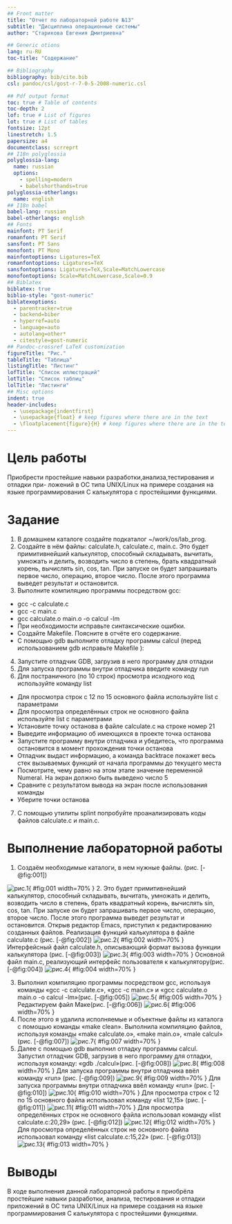 ```yaml
---
## Front matter
title: "Отчет по лабораторной работе №13"
subtitle: "Дисциплина операционные системы"
author: "Старикова Евгения Дмитриевна"

## Generic otions
lang: ru-RU
toc-title: "Содержание"

## Bibliography
bibliography: bib/cite.bib
csl: pandoc/csl/gost-r-7-0-5-2008-numeric.csl

## Pdf output format
toc: true # Table of contents
toc-depth: 2
lof: true # List of figures
lot: true # List of tables
fontsize: 12pt
linestretch: 1.5
papersize: a4
documentclass: scrreprt
## I18n polyglossia
polyglossia-lang:
  name: russian
  options:
	- spelling=modern
	- babelshorthands=true
polyglossia-otherlangs:
  name: english
## I18n babel
babel-lang: russian
babel-otherlangs: english
## Fonts
mainfont: PT Serif
romanfont: PT Serif
sansfont: PT Sans
monofont: PT Mono
mainfontoptions: Ligatures=TeX
romanfontoptions: Ligatures=TeX
sansfontoptions: Ligatures=TeX,Scale=MatchLowercase
monofontoptions: Scale=MatchLowercase,Scale=0.9
## Biblatex
biblatex: true
biblio-style: "gost-numeric"
biblatexoptions:
  - parentracker=true
  - backend=biber
  - hyperref=auto
  - language=auto
  - autolang=other*
  - citestyle=gost-numeric
## Pandoc-crossref LaTeX customization
figureTitle: "Рис."
tableTitle: "Таблица"
listingTitle: "Листинг"
lofTitle: "Список иллюстраций"
lotTitle: "Список таблиц"
lolTitle: "Листинги"
## Misc options
indent: true
header-includes:
  - \usepackage{indentfirst}
  - \usepackage{float} # keep figures where there are in the text
  - \floatplacement{figure}{H} # keep figures where there are in the text
---
```


# Цель работы

Приобрести простейшие навыки разработки,анализа,тестирования и отладки при-
ложений в ОС типа UNIX/Linux на примере создания на языке программирования
С калькулятора с простейшими функциями.

# Задание


   1. В домашнем каталоге создайте подкаталог ~/work/os/lab_prog.
   2. Создайте в нём файлы: calculate.h, calculate.c, main.c. Это будет примитивнейший калькулятор, способный складывать, вычитать, умножать и делить, возводить число в степень, брать квадратный корень, вычислять sin, cos, tan. При запуске он будет запрашивать первое число, операцию, второе число. После этого программа выведет результат и остановится.
   3. Выполните компиляцию программы посредством gcc:
   * gcc -c calculate.c
   * gcc -c main.c
   * gcc calculate.o main.o -o calcul -lm
   * При необходимости исправьте синтаксические ошибки.
   * Создайте Makefile. Поясните в отчёте его содержание.
   * С помощью gdb выполните отладку программы calcul (перед использованием gdb исправьте Makefile ):

   4. Запустите отладчик GDB, загрузив в него программу для отладки
   5. Для запуска программы внутри отладчика введите команду run
   6. Для постраничного (по 10 строк) просмотра исходного код используйте команду list
   * Для просмотра строк с 12 по 15 основного файла используйте list с параметрами
   * Для просмотра определённых строк не основного файла используйте list с параметрами
   * Установите точку останова в файле calculate.c на строке номер 21
   * Выведите информацию об имеющихся в проекте точка останова
   * Запустите программу внутри отладчика и убедитесь, что программа остановится в момент прохождения точки останова
   * Отладчик выдаст информацию, а команда backtrace покажет весь стек вызываемых функций от начала программы до текущего места
   * Посмотрите, чему равно на этом этапе значение переменной Numeral. На экран должно быть выведено число 5
   * Сравните с результатом вывода на экран после использования команды
   * Уберите точки останова

   7. С помощью утилиты splint попробуйте проанализировать коды файлов calculate.c и main.c.



# Выполнение лабораторной работы

1. Создаём необходимые каталоги, в нем нужные файлы. (рис. [-@fig:001])

![рис.1](/home/edstarikova/homework/study/2022/ОперационныеСистемы/os-intro/labs/lab13/report/image/1.jpg){ #fig:001 width=70% }
2. Это будет примитивнейший калькулятор, способный складывать, вычитать, умножать и делить, возводить число в степень, брать квадратный корень, вычислять sin, cos, tan. При запуске он будет запрашивать первое число, операцию, второе число. После этого программа выведет результат и остановится.
Открыв редактор Emacs, приступил к редактированию созданных файлов.
Реализация функций калькулятора в файле calculate.с (рис. [-@fig:002])
![рис.2](/home/edstarikova/homework/study/2022/ОперационныеСистемы/os-intro/labs/lab13/report/image/14.jpg){ #fig:002 width=70% }
Интерфейсный файл calculate.h, описывающий формат вызова функции калькулятора (рис. [-@fig:003])
![рис.3](/home/edstarikova/homework/study/2022/ОперационныеСистемы/os-intro/labs/lab13/report/image/15.jpg){ #fig:003 width=70% }
Основной файл main.c, реализующий интерфейс пользователя к калькулятору(рис. [-@fig:004])
![рис.4](/home/edstarikova/homework/study/2022/ОперационныеСистемы/os-intro/labs/lab13/report/image/16.jpg){ #fig:004 width=70% }

3. Выполнил компиляцию программы посредством gcc, используя команды «gcc -c calculate.c», «gcc -c main.c» и «gcc calculate.o main.o -o calcul -lm»(рис. [-@fig:005])
![рис.5](/home/edstarikova/homework/study/2022/ОперационныеСистемы/os-intro/labs/lab13/report/image/2.jpg){ #fig:005 width=70% }
Редактируем файл Маке(рис. [-@fig:006])
![рис.6](/home/edstarikova/homework/study/2022/ОперационныеСистемы/os-intro/labs/lab13/report/image/17.jpg){ #fig:006 width=70% }
4. После этого я удалила исполняемые и объектные файлы из каталога с помощью команды «make clean». Выполнила компиляцию файлов, используя команды «make calculate.o», «make main.o», «male calcul» (рис. [-@fig:007])
![рис.7](/home/edstarikova/homework/study/2022/ОперационныеСистемы/os-intro/labs/lab13/report/image/3.jpg){ #fig:007 width=70% }
5. Далее с помощью gdb выполнил отладку программы calcul. Запустил отладчик GDB, загрузив в него программу для отладки, используя команду: «gdb ./calcul»(рис. [-@fig:008])
![рис.8](/home/edstarikova/homework/study/2022/ОперационныеСистемы/os-intro/labs/lab13/report/image/4.jpg){ #fig:008 width=70% }
Для запуска программы внутри отладчика ввёл команду «run» (рис. [-@fig:009])
![рис.9](/home/edstarikova/homework/study/2022/ОперационныеСистемы/os-intro/labs/lab13/report/image/5.jpg){ #fig:009 width=70% }
Для запуска программы внутри отладчика ввёл команду «run» (рис. [-@fig:010])
![рис.10](/home/edstarikova/homework/study/2022/ОперационныеСистемы/os-intro/labs/lab13/report/image/6.jpg){ #fig:010 width=70% }
Для просмотра строк с 12 по 15 основного файла использовал команду «list 12,15» (рис. [-@fig:011])
![рис.11](/home/edstarikova/homework/study/2022/ОперационныеСистемы/os-intro/labs/lab13/report/image/7.jpg){ #fig:011 width=70% }
Для просмотра определённых строк не основного файла использовал команду «list calculate.c:20,29» (рис. [-@fig:012])
![рис.12](/home/edstarikova/homework/study/2022/ОперационныеСистемы/os-intro/labs/lab13/report/image/8.jpg){ #fig:012 width=70% }
Для просмотра определённых строк не основного файла использовал команду «list calculate.c:15,22» (рис. [-@fig:013])
![рис.13](/home/edstarikova/homework/study/2022/ОперационныеСистемы/os-intro/labs/lab13/report/image/9.jpg){ #fig:013 width=70% }



# Выводы

В ходе выполнения данной лабораторной работы я приобрёла простейшие навыки разработки, анализа, тестирования и отладки приложений в ОС типа UNIX/Linux на примере создания на языке программирования С калькулятора с простейшими функциями.
